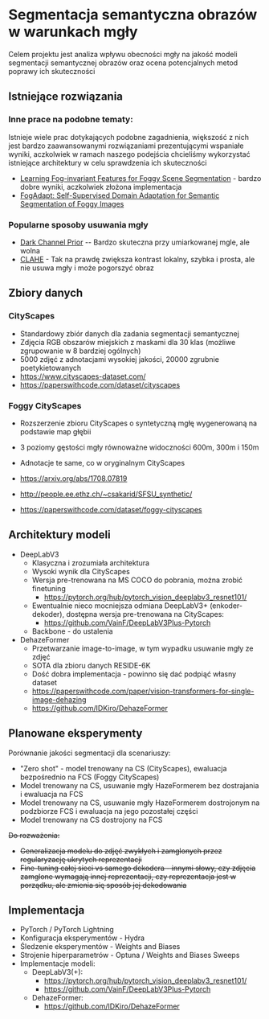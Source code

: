 # Segmentacja semantyczna obrazów w warunkach mgły

Celem projektu jest analiza wpływu obecności mgły na jakość modeli segmentacji semantycznej obrazów oraz ocena potencjalnych metod poprawy ich skuteczności 

## Istniejące rozwiązania

### Inne prace na podobne tematy:
Istnieje wiele prac dotykających podobne zagadnienia, większość z nich jest bardzo zaawansowanymi rozwiązaniami prezentującymi wspaniałe wyniki, aczkolwiek w ramach naszego podejścia chcieliśmy wykorzystać istniejące architektury w celu sprawdzenia ich skuteczności
- [Learning Fog-invariant Features for Foggy Scene Segmentation](https://arxiv.org/abs/2204.01587) - bardzo dobre wyniki, aczkolwiek złożona implementacja
- [FogAdapt: Self-Supervised Domain Adaptation for Semantic Segmentation of Foggy Images](https://arxiv.org/abs/2201.02588)


### Popularne sposoby usuwania mgły
- [Dark Channel Prior](https://www.sciencedirect.com/topics/computer-science/dark-channel-prior) -- Bardzo skuteczna przy umiarkowanej mgle, ale wolna
 - [CLAHE](https://docs.opencv.org/4.x/d5/daf/tutorial_py_histogram_equalization.html) - Tak na prawdę zwiększa kontrast lokalny, szybka i prosta, ale nie usuwa mgły i może pogorszyć obraz



## Zbiory danych 

### CityScapes

- Standardowy zbiór danych dla zadania segmentacji semantycznej
- Zdjęcia RGB obszarów miejskich z maskami dla 30 klas (możliwe zgrupowanie w 8 bardziej ogólnych)
- 5000 zdjęć z adnotacjami wysokiej jakości, 20000 zgrubnie poetykietowanych
- https://www.cityscapes-dataset.com/
- https://paperswithcode.com/dataset/cityscapes

### Foggy CityScapes

- Rozszerzenie zbioru CityScapes o syntetyczną mgłę wygenerowaną na podstawie map głębii
- 3 poziomy gęstości mgły równoważne widoczności 600m, 300m i 150m
- Adnotacje te same, co w oryginalnym CityScapes

- https://arxiv.org/abs/1708.07819
- http://people.ee.ethz.ch/~csakarid/SFSU_synthetic/
- https://paperswithcode.com/dataset/foggy-cityscapes

## Architektury modeli

- DeepLabV3
  - Klasyczna i zrozumiała architektura
  - Wysoki wynik dla CityScapes
  - Wersja pre-trenowana na MS COCO do pobrania, można zrobić finetuning
    - https://pytorch.org/hub/pytorch_vision_deeplabv3_resnet101/
  - Ewentualnie nieco mocniejsza odmiana DeepLabV3+ (enkoder-dekoder), dostępna wersja pre-trenowana na CityScapes:
    - https://github.com/VainF/DeepLabV3Plus-Pytorch
  - Backbone - do ustalenia
- DehazeFormer
  - Przetwarzanie image-to-image, w tym wypadku usuwanie mgły ze zdjęć
  - SOTA dla zbioru danych RESIDE-6K
  - Dość dobra implementacja - powinno się dać podpiąć własny dataset
  - https://paperswithcode.com/paper/vision-transformers-for-single-image-dehazing
  - https://github.com/IDKiro/DehazeFormer

## Planowane eksperymenty

Porównanie jakości segmentacji dla scenariuszy:

- "Zero shot" - model trenowany na CS (CityScapes), ewaluacja bezpośrednio na FCS (Foggy CityScapes)
- Model trenowany na CS, usuwanie mgły HazeFormerem bez dostrajania i ewaluacja na FCS
- Model trenowany na CS, usuwanie mgły HazeFormerem dostrojonym na podzbiorze FCS i ewaluacja na jego pozostałej części
- Model trenowany na CS dostrojony na FCS

~~Do rozważenia:~~
- ~~Generalizacja modelu do zdjęć zwykłych i zamglonych przez regularyzację ukrytych reprezentacji~~
- ~~Fine-tuning całej sieci vs samego dekodera - innymi słowy, czy zdjęcia zamglone wymagają innej reprezentacji, czy reprezentacja jest w porządku, ale zmienia się sposób jej dekodowania~~

## Implementacja

- PyTorch / PyTorch Lightning
- Konfiguracja eksperymentów - Hydra
- Śledzenie eksperymentów - Weights and Biases
- Strojenie hiperparametrów - Optuna / Weights and Biases Sweeps
- Implementacje modeli:
  - DeepLabV3(+): 
    - https://pytorch.org/hub/pytorch_vision_deeplabv3_resnet101/
    - https://github.com/VainF/DeepLabV3Plus-Pytorch
  - DehazeFormer:
    - https://github.com/IDKiro/DehazeFormer
